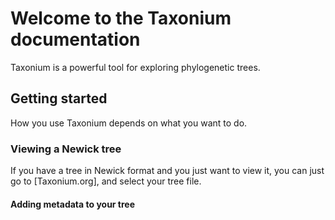 # Welcome to the Taxonium documentation

Taxonium is a powerful tool for exploring phylogenetic trees.

## Getting started

How you use Taxonium depends on what you want to do.

### Viewing a Newick tree

If you have a tree in Newick format and you just want to view it, you can just go to [Taxonium.org], and select your tree file.

#### Adding metadata to your tree
